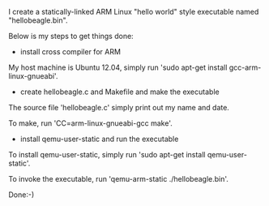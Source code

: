 I create a statically-linked ARM Linux "hello world" style executable named "hellobeagle.bin".

Below is my steps to get things done:
*   install cross compiler for ARM

My host machine is Ubuntu 12.04, simply run 'sudo apt-get install gcc-arm-linux-gnueabi'.

*   create hellobeagle.c and Makefile and make the executable

The source file 'hellobeagle.c' simply print out my name and date.

To make, run 'CC=arm-linux-gnueabi-gcc make'.

*   install qemu-user-static and run the executable

To install qemu-user-static, simply run 'sudo apt-get install qemu-user-static'.

To invoke the executable, run 'qemu-arm-static ./hellobeagle.bin'.

Done:-)
